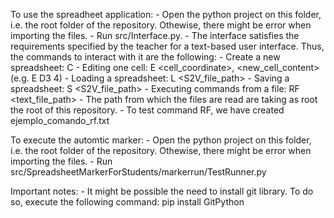 To use the spreadheet application:
    - Open the python project on this folder, i.e. the root folder of the repository. Othewise, there might be error when importing the files.
    - Run src/Interface.py.
    - The interface satisfies the requirements specified by the teacher for a text-based user interface. Thus, the commands to interact with it are the following:
        - Create a new spreadsheet: C
        - Editing one cell: E <cell_coordinate>, <new_cell_content> (e.g. E D3 4)
        - Loading a spreadsheet: L <S2V_file_path>
        - Saving a spreadsheet: S <S2V_file_path>
        - Executing commands from a file: RF <text_file_path>
    - The path from which the files are read are taking as root the root of this repository.
    - To test command RF, we have created ejemplo_comando_rf.txt

To execute the automtic marker:
    - Open the python project on this folder, i.e. the root folder of the repository. Othewise, there might be error when importing the files.
    - Run src/SpreadsheetMarkerForStudents/markerrun/TestRunner.py

Important notes:
    - It might be possible the need to install git library. To do so, execute the following command:
        pip install GitPython
